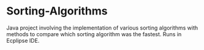 # Sorting-Algorithms
Java project involving the implementation of various sorting algorithms with methods to compare which sorting algorithm was the fastest.
Runs in Ecplipse IDE.
